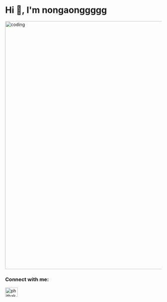 <h1 align="left">Hi 👋, I'm nongaonggggg</h1>
<img align="canter" alt="coding" width="800" src="https://raw.githubusercontent.com/saadeghi/saadeghi/1aaec63b5cfb565364eca0b740a70aad11eea1df/dino.gif">

<h3 align="left">Connect with me:</h3>
<p align="left">
<a href="https://instagram.com/phithak_16" target="blank"><img align="center" src="https://raw.githubusercontent.com/rahuldkjain/github-profile-readme-generator/master/src/images/icons/Social/instagram.svg" alt="phithak_16" height="30" width="40" /></a>
</p>
